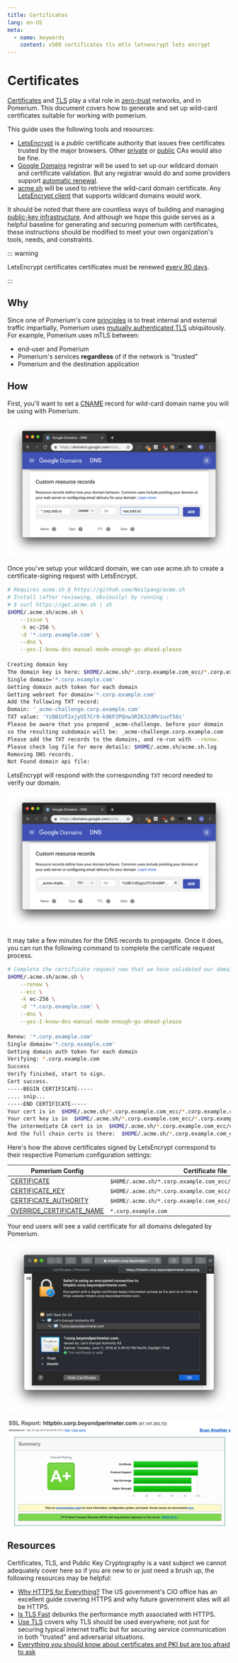 ```yaml
---
title: Certificates
lang: en-US
meta:
  - name: keywords
    content: x509 certificates tls mtls letsencrypt lets encrypt
---
```


# Certificates

[Certificates](https://en.wikipedia.org/wiki/X.509) and [TLS](https://en.wikipedia.org/wiki/Transport_Layer_Security) play a vital role in [zero-trust][principles] networks, and in Pomerium. This document covers how to generate and set up wild-card certificates suitable for working with pomerium.

This guide uses the following tools and resources:

- [LetsEncrypt](https://letsencrypt.org/about/) is a _public_ certificate authority that issues free certificates trusted by the major browsers. Other [private](https://blog.cloudflare.com/how-to-build-your-own-public-key-infrastructure/) or [public](https://scotthelme.co.uk/are-ev-certificates-worth-the-paper-theyre-written-on/) CAs would also be fine.
- [Google Domains](https://domains.google.com/) registrar will be used to set up our wildcard domain and certificate validation. But any registrar would do and some providers support [automatic renewal](https://github.com/Neilpang/acme.sh/wiki/dnsapi).
- [acme.sh](https://github.com/Neilpang/acme.sh) will be used to retrieve the wild-card domain certificate. Any [LetsEncrypt client](https://letsencrypt.org/docs/client-options/) that supports wildcard domains would work.

It should be noted that there are countless ways of building and managing [public-key infrastructure](https://en.wikipedia.org/wiki/Public_key_infrastructure). And although we hope this guide serves as a helpful baseline for generating and securing pomerium with certificates, these instructions should be modified to meet your own organization's tools, needs, and constraints.

::: warning

LetsEncrypt certificates certificates must be renewed [every 90 days](https://letsencrypt.org/2015/11/09/why-90-days.html).

:::

## Why

Since one of Pomerium's core [principles] is to treat internal and external traffic impartially, Pomerium uses [mutually authenticated TLS](https://en.wikipedia.org/wiki/Mutual_authentication) ubiquitously. For example, Pomerium uses mTLS between:

- end-user and Pomerium
- Pomerium's services **regardless** of if the network is "trusted"
- Pomerium and the destination application

## How

First, you'll want to set a [CNAME](https://en.wikipedia.org/wiki/CNAME_record) record for wild-card domain name you will be using with Pomerium.

![pomerium add a text entry to your dns records](./certificates/certificate-wildcard-domain.png)

Once you've setup your wildcard domain, we can use acme.sh to create a certificate-signing request with LetsEncrypt.

```bash
# Requires acme.sh @ https://github.com/Neilpang/acme.sh
# Install (after reviewing, obviously) by running : 
# $ curl https://get.acme.sh | sh
$HOME/.acme.sh/acme.sh \
    --issue \
    -k ec-256 \
    -d '*.corp.example.com' \
    --dns \
    --yes-I-know-dns-manual-mode-enough-go-ahead-please

Creating domain key
The domain key is here: $HOME/.acme.sh/*.corp.example.com_ecc/*.corp.example.com.key
Single domain='*.corp.example.com'
Getting domain auth token for each domain
Getting webroot for domain='*.corp.example.com'
Add the following TXT record:
Domain: '_acme-challenge.corp.example.com'
TXT value: 'Yz0B1Uf2xjyUI7Cr9-k96P2PQnw3RIK32dMViuvT58s'
Please be aware that you prepend _acme-challenge. before your domain
so the resulting subdomain will be: _acme-challenge.corp.example.com
Please add the TXT records to the domains, and re-run with --renew.
Please check log file for more details: $HOME/.acme.sh/acme.sh.log
Removing DNS records.
Not Found domain api file:
```

LetsEncrypt will respond with the corresponding `TXT` record needed to verify our domain.

![pomerium add a text entry to your dns records](./certificates/certificate-domain-challenge.png)

It may take a few minutes for the DNS records to propagate. Once it does, you can run the following command to complete the certificate request process.

```bash
# Complete the certificate request now that we have validated our domain
$HOME/.acme.sh/acme.sh \
    --renew \
    --ecc \
    -k ec-256 \
    -d '*.corp.example.com' \
    --dns \
    --yes-I-know-dns-manual-mode-enough-go-ahead-please

Renew: '*.corp.example.com'
Single domain='*.corp.example.com'
Getting domain auth token for each domain
Verifying: *.corp.example.com
Success
Verify finished, start to sign.
Cert success.
-----BEGIN CERTIFICATE-----
.... snip... 
-----END CERTIFICATE-----
Your cert is in  $HOME/.acme.sh/*.corp.example.com_ecc/*.corp.example.com.cer
Your cert key is in  $HOME/.acme.sh/*.corp.example.com_ecc/*.corp.example.com.key
The intermediate CA cert is in  $HOME/.acme.sh/*.corp.example.com_ecc/ca.cer
And the full chain certs is there:  $HOME/.acme.sh/*.corp.example.com_ecc/fullchain.cer
```

Here's how the above certificates signed by LetsEncrypt correspond to their respective Pomerium configuration settings:

Pomerium Config             | Certificate file
--------------------------- | --------------------------------------------------------------
[CERTIFICATE]               | `$HOME/.acme.sh/*.corp.example.com_ecc/fullchain.cer`
[CERTIFICATE_KEY]           | `$HOME/.acme.sh/*.corp.example.com_ecc/*.corp.example.com.key`
[CERTIFICATE_AUTHORITY]     | `$HOME/.acme.sh/*.corp.example.com_ecc/ca.cer`
[OVERRIDE_CERTIFICATE_NAME] | `*.corp.example.com`

Your end users will see a valid certificate for all domains delegated by Pomerium.

![pomerium valid certificate](./certificates/certificates-valid-secure-certificate.png)

![pomerium certificates A+ ssl labs rating](./certificates/certificates-ssl-report.png)

## Resources

Certificates, TLS, and Public Key Cryptography is a vast subject we cannot adequately cover here so if you are new to or just need a brush up, the following resources may be helpful:

- [Why HTTPS for Everything?](https://https.cio.gov/everything/) The US government's CIO office has an excellent guide covering HTTPS and why future government sites will all be HTTPS.
- [Is TLS Fast](https://istlsfastyet.com/) debunks the performance myth associated with HTTPS.
- [Use TLS](https://smallstep.com/blog/use-tls.html) covers why TLS should be used everywhere; not just for securing typical internet traffic but for securing service communication in both "trusted" and adversarial situations.
- [Everything you should know about certificates and PKI but are too afraid to ask](https://smallstep.com/blog/everything-pki.html)

[certificate]: ../reference/#certificate
[certificate_authority]: ../reference/#certificate-authority
[certificate_key]: ../reference/#certificate-key
[override_certificate_name]: ../reference/#override-certificate-name
[principles]: ../docs/#why
[zero-trust]: ../docs/#why
